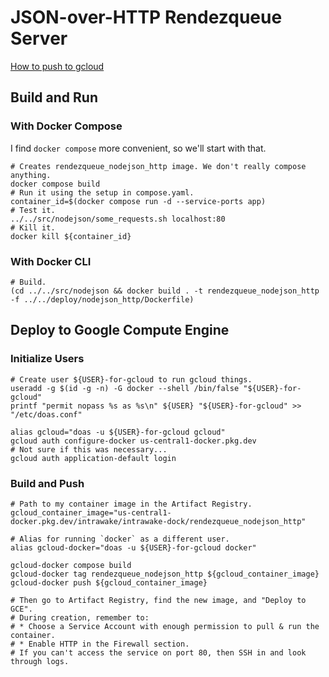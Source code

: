 # JSON-over-HTTP Rendezqueue Server

[How to push to gcloud](https://cloud.google.com/artifact-registry/docs/docker/pushing-and-pulling)

## Build and Run

### With Docker Compose
I find `docker compose` more convenient, so we'll start with that.

```shell
# Creates rendezqueue_nodejson_http image. We don't really compose anything.
docker compose build
# Run it using the setup in compose.yaml.
container_id=$(docker compose run -d --service-ports app)
# Test it.
../../src/nodejson/some_requests.sh localhost:80
# Kill it.
docker kill ${container_id}
```

### With Docker CLI

```shell
# Build.
(cd ../../src/nodejson && docker build . -t rendezqueue_nodejson_http -f ../../deploy/nodejson_http/Dockerfile)
```

## Deploy to Google Compute Engine

### Initialize Users

```shell
# Create user ${USER}-for-gcloud to run gcloud things.
useradd -g $(id -g -n) -G docker --shell /bin/false "${USER}-for-gcloud"
printf "permit nopass %s as %s\n" ${USER} "${USER}-for-gcloud" >> "/etc/doas.conf"

alias gcloud="doas -u ${USER}-for-gcloud gcloud"
gcloud auth configure-docker us-central1-docker.pkg.dev
# Not sure if this was necessary...
gcloud auth application-default login
```

### Build and Push

```shell
# Path to my container image in the Artifact Registry.
gcloud_container_image="us-central1-docker.pkg.dev/intrawake/intrawake-dock/rendezqueue_nodejson_http"

# Alias for running `docker` as a different user.
alias gcloud-docker="doas -u ${USER}-for-gcloud docker"

gcloud-docker compose build
gcloud-docker tag rendezqueue_nodejson_http ${gcloud_container_image}
gcloud-docker push ${gcloud_container_image}

# Then go to Artifact Registry, find the new image, and "Deploy to GCE".
# During creation, remember to:
# * Choose a Service Account with enough permission to pull & run the container.
# * Enable HTTP in the Firewall section.
# If you can't access the service on port 80, then SSH in and look through logs.
```

